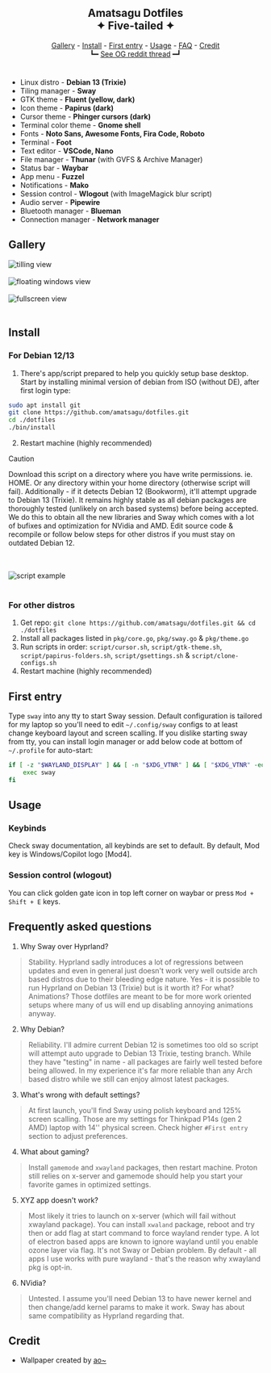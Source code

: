 <h2 align=center>Amatsagu Dotfiles<br>✦ Five-tailed ✦</h2>

<div align="center">
<a href="#gallery">Gallery</a> - <a href="#install">Install</a> - <a href="#first-entry">First entry</a> - <a href="#usage">Usage</a> - <a href="#frequently-asked-questions">FAQ</a> - <a href="#credit">Credit</a>
<br>
┗━ <a href="https://www.reddit.com/r/unixporn/comments/1d9r6a8/sway_like_falling_petals_and_flowing_water/">See OG reddit thread</a> ━┛
</div>

<h1></h1>

- Linux distro - **Debian 13 (Trixie)**
- Tiling manager - **Sway**
- GTK theme - **Fluent (yellow, dark)**
- Icon theme - **Papirus (dark)**
- Cursor theme - **Phinger cursors (dark)**
- Terminal color theme - **Gnome shell**
- Fonts - **Noto Sans, Awesome Fonts, Fira Code, Roboto**
- Terminal - **Foot**
- Text editor - **VSCode, Nano**
- File manager - **Thunar** (with GVFS & Archive Manager)
- Status bar - **Waybar**
- App menu - **Fuzzel**
- Notifications - **Mako**
- Session control - **Wlogout** (with ImageMagick blur script)
- Audio server - **Pipewire**
- Bluetooth manager - **Blueman**
- Connection manager - **Network manager**

## Gallery
![tilling view](.github/1.png)
<br><br>
![floating windows view](.github/2.png)
<br><br>
![fullscreen view](.github/3.png)
<br><br>

## Install

### For Debian 12/13
1. There's app/script prepared to help you quickly setup base desktop. Start by installing minimal version of debian from ISO (without DE), after first login type:
```sh
sudo apt install git
git clone https://github.com/amatsagu/dotfiles.git
cd ./dotfiles
./bin/install
```
2. Restart machine (highly recommended)

> [!CAUTION] 
> Download this script on a directory where you have write permissions. ie. HOME. Or any directory within your home directory (otherwise script will fail). Additionally - if it detects Debian 12 (Bookworm), it'll attempt upgrade to Debian 13 (Trixie). It remains highly stable as all debian packages are thoroughly tested (unlikely on arch based systems) before being accepted. We do this to obtain all the new libraries and Sway which comes with a lot of bufixes and optimization for NVidia and AMD. Edit source code & recompile or follow below steps for other distros if you must stay on outdated Debian 12.

<br><br>
![script example](.github/4.png)
<br><br>

### For other distros
1. Get repo: `git clone https://github.com/amatsagu/dotfiles.git && cd ./dotfiles`
2. Install all packages listed in `pkg/core.go`, `pkg/sway.go` & `pkg/theme.go`
3. Run scripts in order: `script/cursor.sh`, `script/gtk-theme.sh`, `script/papirus-folders.sh`, `script/gsettings.sh` & `script/clone-configs.sh`
4. Restart machine (highly recommended)

## First entry
Type `sway` into any tty to start Sway session. Default configuration is tailored for my laptop so you'll need to edit `~/.config/sway` configs to at least change keyboard layout and screen scalling. If you dislike starting sway from tty, you can install login manager or add below code at bottom of `~/.profile` for auto-start:
```sh
if [ -z "$WAYLAND_DISPLAY" ] && [ -n "$XDG_VTNR" ] && [ "$XDG_VTNR" -eq 1 ] ; then
    exec sway
fi
```

## Usage

### Keybinds
Check sway documentation, all keybinds are set to default. By default, Mod key is Windows/Copilot logo [Mod4].

### Session control (wlogout)
You can click golden gate icon in top left corner on waybar or press `Mod + Shift + E` keys.

## Frequently asked questions
1. Why Sway over Hyprland?
> Stability. Hyprland sadly introduces a lot of regressions between updates and even in general just doesn't work very well outside arch based distros due to their bleeding edge nature. Yes - it is possible to run Hyprland on Debian 13 (Trixie) but is it worth it? For what? Animations? Those dotfiles are meant to be for more work oriented setups where many of us will end up disabling annoying animations anyway.

2. Why Debian?
> Reliability. I'll admire current Debian 12 is sometimes too old so script will attempt auto upgrade to Debian 13 Trixie, testing branch. While they have "testing" in name - all packages are fairly well tested before being allowed. In my experience it's far more reliable than any Arch based distro while we still can enjoy almost latest packages.

3. What's wrong with default settings?
> At first launch, you'll find Sway using polish keyboard and 125% screen scalling. Those are my settings for Thinkpad P14s (gen 2 AMD) laptop with 14'' physical screen. Check higher `#First entry` section to adjust preferences.

4. What about gaming?
> Install `gamemode` and `xwayland` packages, then restart machine. Proton still relies on x-server and gamemode should help you start your favorite games in optimized settings.

5. XYZ app doesn't work?
> Most likely it tries to launch on x-server (which will fail without xwayland package). You can install `xwaland` package, reboot and try then or add flag at start command to force wayland render type. A lot of electron based apps are known to ignore wayland until you enable ozone layer via flag. It's not Sway or Debian problem. By default - all apps I use works with pure wayland - that's the reason why xwayland pkg is opt-in.

6. NVidia?
> Untested. I assume you'll need Debian 13 to have newer kernel and then change/add kernel params to make it work. Sway has about same compatibility as Hyprland regarding that.

## Credit
- Wallpaper created by [ao~](https://www.pixiv.net/en/artworks/123675620)
